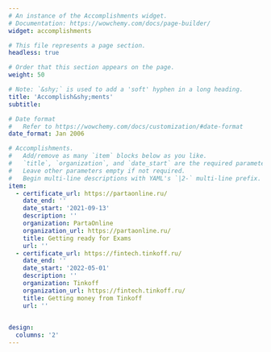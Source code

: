 ```yaml
---
# An instance of the Accomplishments widget.
# Documentation: https://wowchemy.com/docs/page-builder/
widget: accomplishments

# This file represents a page section.
headless: true

# Order that this section appears on the page.
weight: 50

# Note: `&shy;` is used to add a 'soft' hyphen in a long heading.
title: 'Accomplish&shy;ments'
subtitle:

# Date format
#   Refer to https://wowchemy.com/docs/customization/#date-format
date_format: Jan 2006

# Accomplishments.
#   Add/remove as many `item` blocks below as you like.
#   `title`, `organization`, and `date_start` are the required parameters.
#   Leave other parameters empty if not required.
#   Begin multi-line descriptions with YAML's `|2-` multi-line prefix.
item:
  - certificate_url: https://partaonline.ru/
    date_end: ''
    date_start: '2021-09-13'
    description: ''
    organization: PartaOnline
    organization_url: https://partaonline.ru/
    title: Getting ready for Exams
    url: ''
  - certificate_url: https://fintech.tinkoff.ru/
    date_end: ''
    date_start: '2022-05-01'
    description: ''
    organization: Tinkoff
    organization_url: https://fintech.tinkoff.ru/
    title: Getting money from Tinkoff
    url: ''
 

design:
  columns: '2'
---
```


